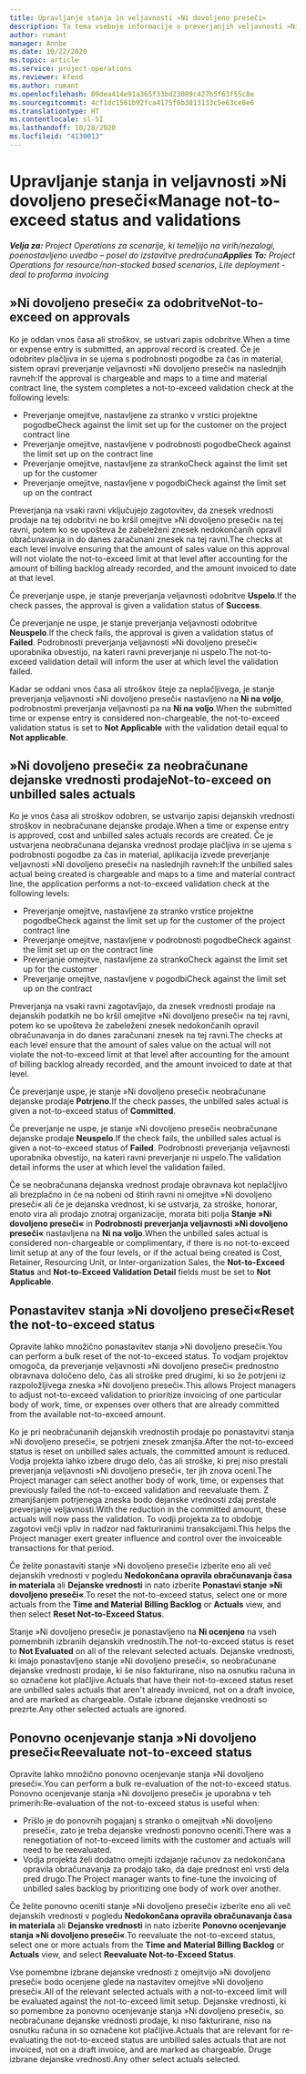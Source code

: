 ```yaml
---
title: Upravljanje stanja in veljavnosti »Ni dovoljeno preseči«
description: Ta tema vsebuje informacije o preverjanjih veljavnosti »Ni dovoljeno preseči« izvedenih v aplikaciji Project Operations.
author: rumant
manager: Annbe
ms.date: 10/22/2020
ms.topic: article
ms.service: project-operations
ms.reviewer: kfend
ms.author: rumant
ms.openlocfilehash: 09dea414e91a365f33bd23089c427b5f63f55c8e
ms.sourcegitcommit: 4cf1dc1561b92fca4175f0b3813133c5e63ce8e6
ms.translationtype: HT
ms.contentlocale: sl-SI
ms.lasthandoff: 10/28/2020
ms.locfileid: "4130013"
---
```

# <a name="manage-not-to-exceed-status-and-validations"></a><span data-ttu-id="849aa-103">Upravljanje stanja in veljavnosti »Ni dovoljeno preseči«</span><span class="sxs-lookup"><span data-stu-id="849aa-103">Manage not-to-exceed status and validations</span></span> 

<span data-ttu-id="849aa-104">_**Velja za:** Project Operations za scenarije, ki temeljijo na virih/nezalogi, poenostavljeno uvedbo – posel do izstavitve predračuna_</span><span class="sxs-lookup"><span data-stu-id="849aa-104">_**Applies To:** Project Operations for resource/non-stocked based scenarios, Lite deployment - deal to proforma invoicing_</span></span>

## <a name="not-to-exceed-on-approvals"></a><span data-ttu-id="849aa-105">»Ni dovoljeno preseči« za odobritve</span><span class="sxs-lookup"><span data-stu-id="849aa-105">Not-to-exceed on approvals</span></span>

<span data-ttu-id="849aa-106">Ko je oddan vnos časa ali stroškov, se ustvari zapis odobritve.</span><span class="sxs-lookup"><span data-stu-id="849aa-106">When a time or expense entry is submitted, an approval record is created.</span></span> <span data-ttu-id="849aa-107">Če je odobritev plačljiva in se ujema s podrobnosti pogodbe za čas in material, sistem opravi preverjanje veljavnosti »Ni dovoljeno preseči« na naslednjih ravneh:</span><span class="sxs-lookup"><span data-stu-id="849aa-107">If the approval is chargeable and maps to a time and material contract line, the system completes a not-to-exceed validation check at the following levels:</span></span>

  - <span data-ttu-id="849aa-108">Preverjanje omejitve, nastavljene za stranko v vrstici projektne pogodbe</span><span class="sxs-lookup"><span data-stu-id="849aa-108">Check against the limit set up for the customer on the project contract line</span></span>
  - <span data-ttu-id="849aa-109">Preverjanje omejitve, nastavljene v podrobnosti pogodbe</span><span class="sxs-lookup"><span data-stu-id="849aa-109">Check against the limit set up on the contract line</span></span>
  - <span data-ttu-id="849aa-110">Preverjanje omejitve, nastavljene za stranko</span><span class="sxs-lookup"><span data-stu-id="849aa-110">Check against the limit set up for the customer</span></span>
  - <span data-ttu-id="849aa-111">Preverjanje omejitve, nastavljene v pogodbi</span><span class="sxs-lookup"><span data-stu-id="849aa-111">Check against the limit set up on the contract</span></span>

<span data-ttu-id="849aa-112">Preverjanja na vsaki ravni vključujejo zagotovitev, da znesek vrednosti prodaje na tej odobritvi ne bo kršil omejitve »Ni dovoljeno preseči« na tej ravni, potem ko se upošteva že zabeleženi znesek nedokončanih opravil obračunavanja in do danes zaračunani znesek na tej ravni.</span><span class="sxs-lookup"><span data-stu-id="849aa-112">The checks at each level involve ensuring that the amount of sales value on this approval will not violate the not-to-exceed limit at that level after accounting for the amount of billing backlog already recorded, and the amount invoiced to date at that level.</span></span>

<span data-ttu-id="849aa-113">Če preverjanje uspe, je stanje preverjanja veljavnosti odobritve **Uspelo**.</span><span class="sxs-lookup"><span data-stu-id="849aa-113">If the check passes, the approval is given a validation status of **Success**.</span></span>

<span data-ttu-id="849aa-114">Če preverjanje ne uspe, je stanje preverjanja veljavnosti odobritve **Neuspelo**.</span><span class="sxs-lookup"><span data-stu-id="849aa-114">If the check fails, the approval is given a validation status of **Failed**.</span></span> <span data-ttu-id="849aa-115">Podrobnosti preverjanja veljavnosti »Ni dovoljeno preseči« uporabnika obvestijo, na kateri ravni preverjanje ni uspelo.</span><span class="sxs-lookup"><span data-stu-id="849aa-115">The not-to-exceed validation detail will inform the user at which level the validation failed.</span></span>

<span data-ttu-id="849aa-116">Kadar se oddani vnos časa ali stroškov šteje za neplačljivega, je stanje preverjanja veljavnosti »Ni dovoljeno preseči« nastavljeno na **Ni na voljo**, podrobnostmi preverjanja veljavnosti pa na **Ni na voljo**.</span><span class="sxs-lookup"><span data-stu-id="849aa-116">When the submitted time or expense entry is considered non-chargeable, the not-to-exceed validation status is set to **Not Applicable** with the validation detail equal to **Not applicable**.</span></span>

## <a name="not-to-exceed-on-unbilled-sales-actuals"></a><span data-ttu-id="849aa-117">»Ni dovoljeno preseči« za neobračunane dejanske vrednosti prodaje</span><span class="sxs-lookup"><span data-stu-id="849aa-117">Not-to-exceed on unbilled sales actuals</span></span>

<span data-ttu-id="849aa-118">Ko je vnos časa ali stroškov odobren, se ustvarijo zapisi dejanskih vrednosti stroškov in neobračunane dejanske prodaje.</span><span class="sxs-lookup"><span data-stu-id="849aa-118">When a time or expense entry is approved, cost and unbilled sales actuals records are created.</span></span> <span data-ttu-id="849aa-119">Če je ustvarjena neobračunana dejanska vrednost prodaje plačljiva in se ujema s podrobnosti pogodbe za čas in material, aplikacija izvede preverjanje veljavnosti »Ni dovoljeno preseči« na naslednjih ravneh:</span><span class="sxs-lookup"><span data-stu-id="849aa-119">If the unbilled sales actual being created is chargeable and maps to a time and material contract line, the application performs a not-to-exceed validation check at the following levels:</span></span>

  - <span data-ttu-id="849aa-120">Preverjanje omejitve, nastavljene za stranko vrstice projektne pogodbe</span><span class="sxs-lookup"><span data-stu-id="849aa-120">Check against the limit set up for the customer of the project contract line</span></span>
  - <span data-ttu-id="849aa-121">Preverjanje omejitve, nastavljene v podrobnosti pogodbe</span><span class="sxs-lookup"><span data-stu-id="849aa-121">Check against the limit set up on the contract line</span></span>
  - <span data-ttu-id="849aa-122">Preverjanje omejitve, nastavljene za stranko</span><span class="sxs-lookup"><span data-stu-id="849aa-122">Check against the limit set up for the customer</span></span>
  - <span data-ttu-id="849aa-123">Preverjanje omejitve, nastavljene v pogodbi</span><span class="sxs-lookup"><span data-stu-id="849aa-123">Check against the limit set up on the contract</span></span>

<span data-ttu-id="849aa-124">Preverjanja na vsaki ravni zagotavljajo, da znesek vrednosti prodaje na dejanskih podatkih ne bo kršil omejitve »Ni dovoljeno preseči« na tej ravni, potem ko se upošteva že zabeleženi znesek nedokončanih opravil obračunavanja in do danes zaračunani znesek na tej ravni.</span><span class="sxs-lookup"><span data-stu-id="849aa-124">The checks at each level ensure that the amount of sales value on the actual will not violate the not-to-exceed limit at that level after accounting for the amount of billing backlog already recorded, and the amount invoiced to date at that level.</span></span>

<span data-ttu-id="849aa-125">Če preverjanje uspe, je stanje »Ni dovoljeno preseči« neobračunane dejanske prodaje **Potrjeno**.</span><span class="sxs-lookup"><span data-stu-id="849aa-125">If the check passes, the unbilled sales actual is given a not-to-exceed status of **Committed**.</span></span>

<span data-ttu-id="849aa-126">Če preverjanje ne uspe, je stanje »Ni dovoljeno preseči« neobračunane dejanske prodaje **Neuspelo**.</span><span class="sxs-lookup"><span data-stu-id="849aa-126">If the check fails, the unbilled sales actual is given a not-to-exceed status of **Failed**.</span></span> <span data-ttu-id="849aa-127">Podrobnosti preverjanja veljavnosti uporabnika obvestijo, na kateri ravni preverjanje ni uspelo.</span><span class="sxs-lookup"><span data-stu-id="849aa-127">The validation detail informs the user at which level the validation failed.</span></span>

<span data-ttu-id="849aa-128">Če se neobračunana dejanska vrednost prodaje obravnava kot neplačljivo ali brezplačno in če na nobeni od štirih ravni ni omejitve »Ni dovoljeno preseči« ali če je dejanska vrednost, ki se ustvarja, za stroške, honorar, enoto vira ali prodajo znotraj organizacije, morata biti polja **Stanje »Ni dovoljeno preseči«** in **Podrobnosti preverjanja veljavnosti »Ni dovoljeno preseči«** nastavljena na **Ni na voljo**.</span><span class="sxs-lookup"><span data-stu-id="849aa-128">When the unbilled sales actual is considered non-chargeable or complimentary, if there is no not-to-exceed limit setup at any of the four levels, or if the actual being created is Cost, Retainer, Resourcing Unit, or Inter-organization Sales, the **Not-to-Exceed Status** and **Not-to-Exceed Validation Detail** fields must be set to **Not Applicable**.</span></span>

## <a name="reset-the-not-to-exceed-status"></a><span data-ttu-id="849aa-129">Ponastavitev stanja »Ni dovoljeno preseči«</span><span class="sxs-lookup"><span data-stu-id="849aa-129">Reset the not-to-exceed status</span></span>

<span data-ttu-id="849aa-130">Opravite lahko množično ponastavitev stanja »Ni dovoljeno preseči«.</span><span class="sxs-lookup"><span data-stu-id="849aa-130">You can perform a bulk reset of the not-to-exceed status.</span></span> <span data-ttu-id="849aa-131">To vodjam projektov omogoča, da preverjanje veljavnosti »Ni dovoljeno preseči« prednostno obravnava določeno delo, čas ali stroške pred drugimi, ki so že potrjeni iz razpoložljivega zneska »Ni dovoljeno preseči«.</span><span class="sxs-lookup"><span data-stu-id="849aa-131">This allows Project managers to adjust not-to-exceed validation to prioritize invoicing of one particular body of work, time, or expenses over others that are already committed from the available not-to-exceed amount.</span></span>

<span data-ttu-id="849aa-132">Ko je pri neobračunanih dejanskih vrednostih prodaje po ponastavitvi stanja »Ni dovoljeno preseči«, se potrjeni znesek zmanjša.</span><span class="sxs-lookup"><span data-stu-id="849aa-132">After the not-to-exceed status is reset on unbilled sales actuals, the committed amount is reduced.</span></span> <span data-ttu-id="849aa-133">Vodja projekta lahko izbere drugo delo, čas ali stroške, ki prej niso prestali preverjanja veljavnosti »Ni dovoljeno preseči«, ter jih znova oceni.</span><span class="sxs-lookup"><span data-stu-id="849aa-133">The Project manager can select another body of work, time, or expenses that previously failed the not-to-exceed validation and reevaluate them.</span></span> <span data-ttu-id="849aa-134">Z zmanjšanjem potrjenega zneska bodo dejanske vrednosti zdaj prestale preverjanje veljavnosti.</span><span class="sxs-lookup"><span data-stu-id="849aa-134">With the reduction in the committed amount, these actuals will now pass the validation.</span></span> <span data-ttu-id="849aa-135">To vodji projekta za to obdobje zagotovi večji vpliv in nadzor nad fakturiranimi transakcijami.</span><span class="sxs-lookup"><span data-stu-id="849aa-135">This helps the Project manager exert greater influence and control over the invoiceable transactions for that period.</span></span>

<span data-ttu-id="849aa-136">Če želite ponastaviti stanje »Ni dovoljeno preseči« izberite eno ali več dejanskih vrednosti v pogledu **Nedokončana opravila obračunavanja časa in materiala** ali **Dejanske vrednosti** in nato izberite **Ponastavi stanje »Ni dovoljeno preseči«**.</span><span class="sxs-lookup"><span data-stu-id="849aa-136">To reset the not-to-exceed status, select one or more actuals from the **Time and Material Billing Backlog** or **Actuals** view, and then select **Reset Not-to-Exceed Status**.</span></span>

<span data-ttu-id="849aa-137">Stanje »Ni dovoljeno preseči« je ponastavljeno na **Ni ocenjeno** na vseh pomembnih izbranih dejanskih vrednostih.</span><span class="sxs-lookup"><span data-stu-id="849aa-137">The not-to-exceed status is reset to **Not Evaluated** on all of the relevant selected actuals.</span></span> <span data-ttu-id="849aa-138">Dejanske vrednosti, ki imajo ponastavljeno stanje »Ni dovoljeno preseči«, so neobračunane dejanske vrednosti prodaje, ki še niso fakturirane, niso na osnutku računa in so označene kot plačljive.</span><span class="sxs-lookup"><span data-stu-id="849aa-138">Actuals that have their not-to-exceed status reset are unbilled sales actuals that aren't already invoiced, not on a draft invoice, and are marked as chargeable.</span></span> <span data-ttu-id="849aa-139">Ostale izbrane dejanske vrednosti so prezrte.</span><span class="sxs-lookup"><span data-stu-id="849aa-139">Any other selected actuals are ignored.</span></span>

## <a name="reevaluate-not-to-exceed-status"></a><span data-ttu-id="849aa-140">Ponovno ocenjevanje stanja »Ni dovoljeno preseči«</span><span class="sxs-lookup"><span data-stu-id="849aa-140">Reevaluate not-to-exceed status</span></span>

<span data-ttu-id="849aa-141">Opravite lahko množično ponovno ocenjevanje stanja »Ni dovoljeno preseči«.</span><span class="sxs-lookup"><span data-stu-id="849aa-141">You can perform a bulk re-evaluation of the not-to-exceed status.</span></span> <span data-ttu-id="849aa-142">Ponovno ocenjevanje stanja »Ni dovoljeno preseči« je uporabna v teh primerih:</span><span class="sxs-lookup"><span data-stu-id="849aa-142">Re-evaluation of the not-to-exceed status is useful when:</span></span>

  - <span data-ttu-id="849aa-143">Prišlo je do ponovnih pogajanj s stranko o omejitvah »Ni dovoljeno preseči«, zato je treba dejanske vrednosti ponovno oceniti.</span><span class="sxs-lookup"><span data-stu-id="849aa-143">There was a renegotiation of not-to-exceed limits with the customer and actuals will need to be reevaluated.</span></span>
  - <span data-ttu-id="849aa-144">Vodja projekta želi dodatno omejiti izdajanje računov za nedokončana opravila obračunavanja za prodajo tako, da daje prednost eni vrsti dela pred drugo.</span><span class="sxs-lookup"><span data-stu-id="849aa-144">The Project manager wants to fine-tune the invoicing of unbilled sales backlog by prioritizing one body of work over another.</span></span>

<span data-ttu-id="849aa-145">Če želite ponovno oceniti stanje »Ni dovoljeno preseči« izberite eno ali več dejanskih vrednosti v pogledu **Nedokončana opravila obračunavanja časa in materiala** ali **Dejanske vrednosti** in nato izberite **Ponovno ocenjevanje stanja »Ni dovoljeno preseči«**.</span><span class="sxs-lookup"><span data-stu-id="849aa-145">To reevaluate the not-to-exceed status, select one or more actuals from the **Time and Material Billing Backlog** or **Actuals** view, and select **Reevaluate Not-to-Exceed Status**.</span></span>

<span data-ttu-id="849aa-146">Vse pomembne izbrane dejanske vrednosti z omejitvijo »Ni dovoljeno preseči« bodo ocenjene glede na nastavitev omejitve »Ni dovoljeno preseči«.</span><span class="sxs-lookup"><span data-stu-id="849aa-146">All of the relevant selected actuals with a not-to-exceed limit will be evaluated against the not-to-exceed limit setup.</span></span> <span data-ttu-id="849aa-147">Dejanske vrednosti, ki so pomembne za ponovno ocenjevanje stanja »Ni dovoljeno preseči«, so neobračunane dejanske vrednosti prodaje, ki niso fakturirane, niso na osnutku računa in so označene kot plačljive.</span><span class="sxs-lookup"><span data-stu-id="849aa-147">Actuals that are relevant for re-evaluating the not-to-exceed status are unbilled sales actuals that are not invoiced, not on a draft invoice, and are marked as chargeable.</span></span> <span data-ttu-id="849aa-148">Druge izbrane dejanske vrednosti.</span><span class="sxs-lookup"><span data-stu-id="849aa-148">Any other select actuals selected.</span></span>
